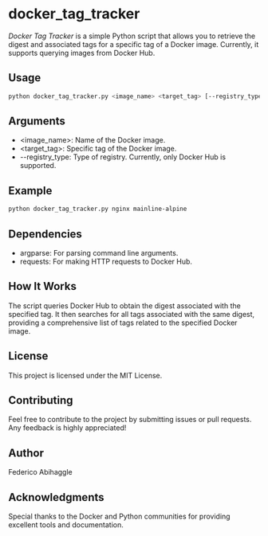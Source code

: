 # docker_tag_tracker

*Docker Tag Tracker* is a simple Python script that allows you to retrieve the digest and associated tags for a specific tag of a Docker image. Currently, it supports querying images from Docker Hub.

## Usage

```bash
python docker_tag_tracker.py <image_name> <target_tag> [--registry_type {dockerhub}]
```
## Arguments

- <image_name>: Name of the Docker image.
- <target_tag>: Specific tag of the Docker image.
- --registry_type: Type of registry. Currently, only Docker Hub is supported.

## Example

```bash
python docker_tag_tracker.py nginx mainline-alpine
```

## Dependencies

- argparse: For parsing command line arguments.
- requests: For making HTTP requests to Docker Hub.

## How It Works

The script queries Docker Hub to obtain the digest associated with the specified tag. It then searches for all tags associated with the same digest, providing a comprehensive list of tags related to the specified Docker image.

## License

This project is licensed under the MIT License.

## Contributing

Feel free to contribute to the project by submitting issues or pull requests. Any feedback is highly appreciated!

## Author

Federico Abihaggle

## Acknowledgments

Special thanks to the Docker and Python communities for providing excellent tools and documentation.


